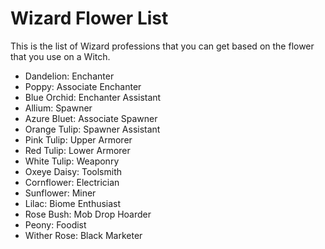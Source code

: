 # Wizard Flower List

This is the list of Wizard professions that you can 
get based on the flower that you use on a Witch.

  - Dandelion: Enchanter
  - Poppy: Associate Enchanter
  - Blue Orchid: Enchanter Assistant
  - Allium: Spawner
  - Azure Bluet: Associate Spawner
  - Orange Tulip: Spawner Assistant
  - Pink Tulip: Upper Armorer
  - Red Tulip: Lower Armorer
  - White Tulip: Weaponry
  - Oxeye Daisy: Toolsmith
  - Cornflower: Electrician
  - Sunflower: Miner
  - Lilac: Biome Enthusiast
  - Rose Bush: Mob Drop Hoarder
  - Peony: Foodist
  - Wither Rose: Black Marketer